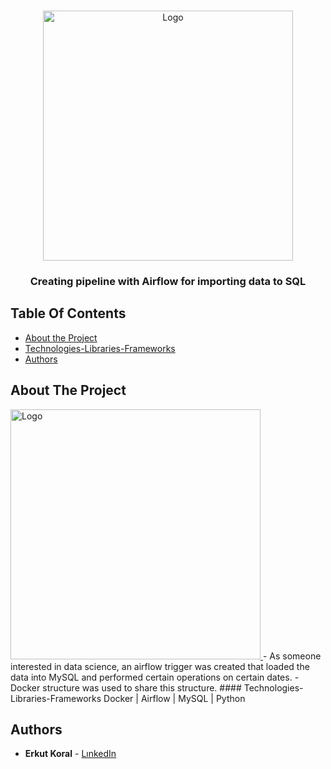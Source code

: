 <br/>
<p align="center">
  <a href="https://airflow.apache.org/images/feature-image.png">
    <img src="" alt="Logo" width="400" height="400">
  </a>

  <h3 align="center">Creating pipeline with Airflow for importing data to SQL</h3>



## Table Of Contents

* [About the Project](#about-the-project)
* [Technologies-Libraries-Frameworks](#technologies-libraries-frameworks)
* [Authors](#authors)

## About The Project
<a href="https://airflow.apache.org/images/feature-image.png">
    <img src="" alt="Logo" width="400" height="400">
  </a>
- As someone interested in data science, an airflow trigger was created that loaded the data into MySQL and performed certain operations on certain dates. 
- Docker structure was used to share this structure.
#### Technologies-Libraries-Frameworks
Docker | Airflow | MySQL | Python 

## Authors

* **Erkut Koral** - [LınkedIn](https://www.linkedin.com/in/erkutkoral/)
